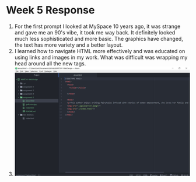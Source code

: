 # Week 5 Response
1. For the first prompt I looked at MySpace 10 years ago, it was strange and gave me an 90's vibe, it took me way back. It definitely looked much less sophisticated and more basic. The graphics have changed, the text has more variety and a better layout.
2. I learned how to navigate HTML more effectively and was educated on using links and images in my work. What was difficult was wrapping my head around all the new tags.
3. ![My Link](./images/screenshot-abouthtml.JPG)
